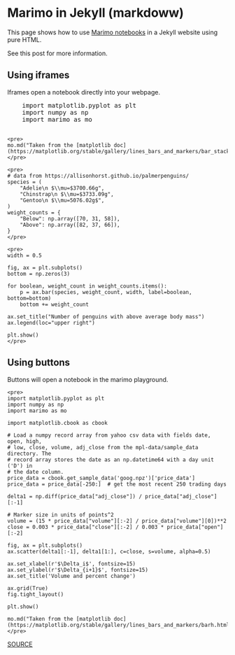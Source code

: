 # Marimo in Jekyll (markdoww)

This page shows how to use [Marimo notebooks](https://docs.marimo.io/)
in a Jekyll website using pure HTML.

See this post for more information.

## Using iframes

Iframes open a notebook directly into your webpage.

<marimo-iframe>
    <pre>
    import matplotlib.pyplot as plt
    import numpy as np
    import marimo as mo
    </pre>

    <pre>
    mo.md("Taken from the [matplotlib doc](https://matplotlib.org/stable/gallery/lines_bars_and_markers/bar_stacked.html)")
    </pre>

    <pre>
    # data from https://allisonhorst.github.io/palmerpenguins/
    species = (
        "Adelie\n $\\mu=$3700.66g",
        "Chinstrap\n $\\mu=$3733.09g",
        "Gentoo\n $\\mu=5076.02g$",
    )
    weight_counts = {
        "Below": np.array([70, 31, 58]),
        "Above": np.array([82, 37, 66]),
    }
    </pre>

    <pre>
    width = 0.5

    fig, ax = plt.subplots()
    bottom = np.zeros(3)

    for boolean, weight_count in weight_counts.items():
        p = ax.bar(species, weight_count, width, label=boolean, bottom=bottom)
        bottom += weight_count

    ax.set_title("Number of penguins with above average body mass")
    ax.legend(loc="upper right")

    plt.show()
    </pre>
</marimo-iframe>

## Using buttons

Buttons will open a notebook in the marimo playground.

<marimo-button>

    <pre>
    import matplotlib.pyplot as plt
    import numpy as np
    import marimo as mo

    import matplotlib.cbook as cbook

    # Load a numpy record array from yahoo csv data with fields date, open, high,
    # low, close, volume, adj_close from the mpl-data/sample_data directory. The
    # record array stores the date as an np.datetime64 with a day unit ('D') in
    # the date column.
    price_data = cbook.get_sample_data('goog.npz')['price_data']
    price_data = price_data[-250:]  # get the most recent 250 trading days

    delta1 = np.diff(price_data["adj_close"]) / price_data["adj_close"][:-1]

    # Marker size in units of points^2
    volume = (15 * price_data["volume"][:-2] / price_data["volume"][0])**2
    close = 0.003 * price_data["close"][:-2] / 0.003 * price_data["open"][:-2]

    fig, ax = plt.subplots()
    ax.scatter(delta1[:-1], delta1[1:], c=close, s=volume, alpha=0.5)

    ax.set_xlabel(r'$\Delta_i$', fontsize=15)
    ax.set_ylabel(r'$\Delta_{i+1}$', fontsize=15)
    ax.set_title('Volume and percent change')

    ax.grid(True)
    fig.tight_layout()

    plt.show()

    mo.md("Taken from the [matplotlib doc](https://matplotlib.org/stable/gallery/lines_bars_and_markers/barh.html)")
    </pre>

</marimo-button>

[SOURCE](https://github.com/Remi-Gau/jekyll-primer/blob/main/marimo_md.md)

<!-- Needed to render Marimo in HTML. -->
<script src="https://cdn.jsdelivr.net/npm/@marimo-team/marimo-snippets@1"></script>
